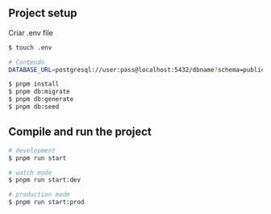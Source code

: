 ## Project setup

Criar .env file
```bash
$ touch .env

# Conteudo
DATABASE_URL=postgresql://user:pass@localhost:5432/dbname?schema=public
```

```bash
$ pnpm install
$ pnpm db:migrate
$ pnpm db:generate
$ pnpm db:seed
```

## Compile and run the project

```bash
# development
$ pnpm run start

# watch mode
$ pnpm run start:dev

# production mode
$ pnpm run start:prod
```
